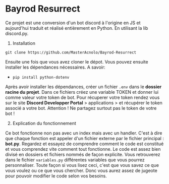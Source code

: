 # Bayrod Resurrect

Ce projet est une conversion d'un bot discord à l'origine en JS et aujourd'hui traduit et réalisé entièrement en Python. En utilisant la lib discord.py. 

1. Installation
```
git clone https://github.com/MasterAcnolo/Bayrod-Resurrect
```

Ensuite une fois que vous avez cloner le dépot. Vous pouvez ensuite installer les dépendances nécessaires. A savoir: 

- `pip install python-dotenv`

Après avoir installer les dépendances, créer un fichier `.env` dans le **dossier racine du projet**. Dans ce fichiers créez une variable TOKEN et donner lui comme valeur votre token de bot. Pour récuperer votre token rendez vous sur le site **Discord Developper Portal** > applications > et récupérer le token associé a votre bot. Attention ! Ne partagez surtout pas le token de votre bot ! 

2. Explication du fonctionnement

Ce bot fonctionne non pas avec un index mais avec un handler. C'est à dire que chaque fonction est appeler d'un fichier externe par le fichier principal : **bot.py**. Regardez et essayez de comprendre comment le code est constitué et vous comprendez vite comment tout fonctionne. Le code est assez bien divisé en dossiers et fichiers nommés de façon explicite. 
Vous retrouverez dans le fichier `variables.py` différentes variables que vous pourrez personnaliser. Toute façon si vous lisez ceci, c'est que vous savez ce que vous voulez ou ce que vous chercher. Donc vous aurez assez de jugeote pour pouvoir modifier le code selon vos besoins.